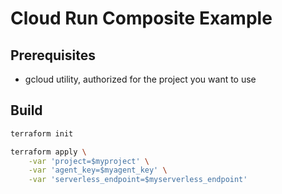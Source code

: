 # Cloud Run Composite Example

## Prerequisites

* gcloud utility, authorized for the project you want to use

## Build

```bash
terraform init

terraform apply \
    -var 'project=$myproject' \
    -var 'agent_key=$myagent_key' \
    -var 'serverless_endpoint=$myserverless_endpoint'
```
